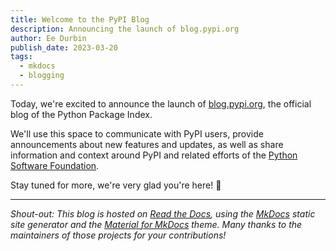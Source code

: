 ```yaml
---
title: Welcome to the PyPI Blog
description: Announcing the launch of blog.pypi.org
author: Ee Durbin
publish_date: 2023-03-20
tags:
  - mkdocs
  - blogging
---
```


Today, we're excited to announce the launch of [blog.pypi.org](https://blog.pypi.org), the official blog of the Python Package Index.

We'll use this space to communicate with PyPI users, provide announcements about new features and updates, as well as share information and context around PyPI and related efforts of the [Python Software Foundation](https://www.python.org/psf-landing/).

Stay tuned for more, we're very glad you're here! 👋

---

_Shout-out: This blog is hosted on [Read the Docs](https://readthedocs.org/), using the [MkDocs](https://pypi.org/project/mkdocs/) static site generator and the [Material for MkDocs](https://pypi.org/project/mkdocs-material/) theme. Many thanks to the maintainers of those projects for your contributions!_
